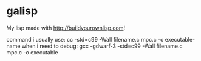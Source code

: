 # galisp
My lisp made with http://buildyourownlisp.com! 

command i usually use: cc -std=c99 -Wall filename.c mpc.c -o executable-name
when i need to debug: gcc -gdwarf-3 -std=c99 -Wall filename.c mpc.c -o executable